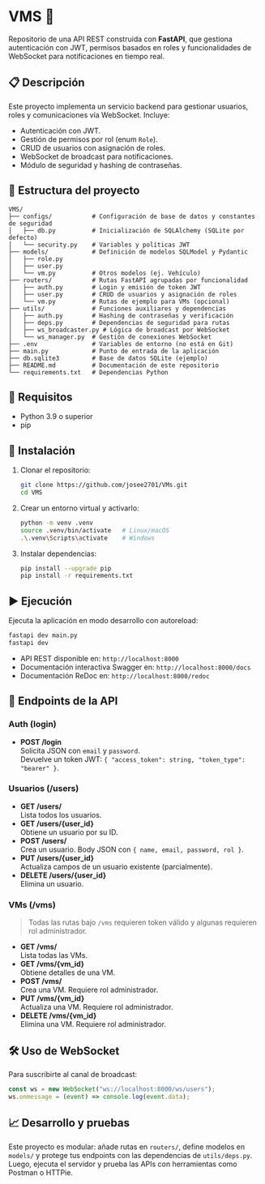 # VMS 🚀

Repositorio de una API REST construida con **FastAPI**, que gestiona autenticación con JWT, permisos basados en roles y funcionalidades de WebSocket para notificaciones en tiempo real.

## 📋 Descripción

Este proyecto implementa un servicio backend para gestionar usuarios, roles y comunicaciones vía WebSocket. Incluye:

- Autenticación con JWT.
- Gestión de permisos por rol (enum `Role`).
- CRUD de usuarios con asignación de roles.
- WebSocket de broadcast para notificaciones.
- Módulo de seguridad y hashing de contraseñas.

## 📂 Estructura del proyecto

```plaintext
VMS/
├── configs/           # Configuración de base de datos y constantes de seguridad
│   ├── db.py          # Inicialización de SQLAlchemy (SQLite por defecto)
│   └── security.py    # Variables y políticas JWT
├── models/            # Definición de modelos SQLModel y Pydantic
│   ├── role.py
│   ├── user.py
│   └── vm.py          # Otros modelos (ej. Vehículo)
├── routers/           # Rutas FastAPI agrupadas por funcionalidad
│   ├── auth.py        # Login y emisión de token JWT
│   ├── user.py        # CRUD de usuarios y asignación de roles
│   └── vm.py          # Rutas de ejemplo para VMs (opcional)
├── utils/             # Funciones auxiliares y dependencias
│   ├── auth.py        # Hashing de contraseñas y verificación
│   ├── deps.py        # Dependencias de seguridad para rutas
│   ├── ws_broadcaster.py # Lógica de broadcast por WebSocket
│   └── ws_manager.py  # Gestión de conexiones WebSocket
├── .env               # Variables de entorno (no está en Git)
├── main.py            # Punto de entrada de la aplicación
├── db.sqlite3         # Base de datos SQLite (ejemplo)
├── README.md          # Documentación de este repositorio
└── requirements.txt   # Dependencias Python
```

## 🚀 Requisitos

- Python 3.9 o superior
- pip

## 🔧 Instalación

1. Clonar el repositorio:  
   ```bash
   git clone https://github.com/josee2701/VMs.git
   cd VMS
   ```

2. Crear un entorno virtual y activarlo:  
   ```bash
   python -m venv .venv
   source .venv/bin/activate   # Linux/macOS
   .\.venv\Scripts\activate    # Windows
   ```

3. Instalar dependencias:  
   ```bash
   pip install --upgrade pip
   pip install -r requirements.txt
   ```

## ▶️ Ejecución

Ejecuta la aplicación en modo desarrollo con autoreload:  
```bash
fastapi dev main.py
fastapi dev
```

- API REST disponible en: `http://localhost:8000`  
- Documentación interactiva Swagger en: `http://localhost:8000/docs`  
- Documentación ReDoc en: `http://localhost:8000/redoc`

## 📡 Endpoints de la API

### Auth (login)
- **POST /login**  
  Solicita JSON con `email` y `password`.  
  Devuelve un token JWT: `{ "access_token": string, "token_type": "bearer" }`.

### Usuarios (/users)
- **GET /users/**  
  Lista todos los usuarios.  
- **GET /users/{user_id}**  
  Obtiene un usuario por su ID.  
- **POST /users/**  
  Crea un usuario. Body JSON con `{ name, email, password, rol }`.  
- **PUT /users/{user_id}**  
  Actualiza campos de un usuario existente (parcialmente).  
- **DELETE /users/{user_id}**  
  Elimina un usuario.  

### VMs (/vms)
> Todas las rutas bajo `/vms` requieren token válido y algunas requieren rol administrador.  
- **GET /vms/**  
  Lista todas las VMs.  
- **GET /vms/{vm_id}**  
  Obtiene detalles de una VM.  
- **POST /vms/**  
  Crea una VM. Requiere rol administrador.  
- **PUT /vms/{vm_id}**  
  Actualiza una VM. Requiere rol administrador.  
- **DELETE /vms/{vm_id}**  
  Elimina una VM. Requiere rol administrador.

## 🛠️ Uso de WebSocket

Para suscribirte al canal de broadcast:  
```js
const ws = new WebSocket("ws://localhost:8000/ws/users");
ws.onmessage = (event) => console.log(event.data);
```

## 📈 Desarrollo y pruebas

Este proyecto es modular: añade rutas en `routers/`, define modelos en `models/` y protege tus endpoints con las dependencias de `utils/deps.py`. Luego, ejecuta el servidor y prueba las APIs con herramientas como Postman o HTTPie.


